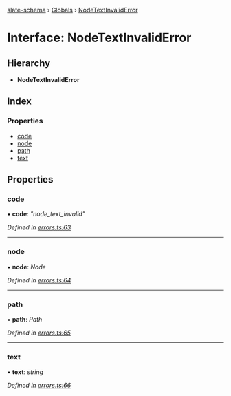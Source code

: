 [slate-schema](../README.md) › [Globals](../globals.md) › [NodeTextInvalidError](nodetextinvaliderror.md)

# Interface: NodeTextInvalidError

## Hierarchy

* **NodeTextInvalidError**

## Index

### Properties

* [code](nodetextinvaliderror.md#code)
* [node](nodetextinvaliderror.md#node)
* [path](nodetextinvaliderror.md#path)
* [text](nodetextinvaliderror.md#text)

## Properties

###  code

• **code**: *"node_text_invalid"*

*Defined in [errors.ts:63](https://github.com/DamareYoh/slate/blob/26e8a411/packages/slate-schema/src/errors.ts#L63)*

___

###  node

• **node**: *Node*

*Defined in [errors.ts:64](https://github.com/DamareYoh/slate/blob/26e8a411/packages/slate-schema/src/errors.ts#L64)*

___

###  path

• **path**: *Path*

*Defined in [errors.ts:65](https://github.com/DamareYoh/slate/blob/26e8a411/packages/slate-schema/src/errors.ts#L65)*

___

###  text

• **text**: *string*

*Defined in [errors.ts:66](https://github.com/DamareYoh/slate/blob/26e8a411/packages/slate-schema/src/errors.ts#L66)*
